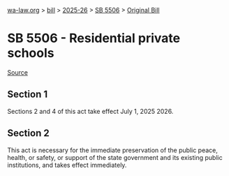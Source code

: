 [wa-law.org](/) > [bill](/bill/) > [2025-26](/bill/2025-26/) > [SB 5506](/bill/2025-26/sb/5506/) > [Original Bill](/bill/2025-26/sb/5506/1/)

# SB 5506 - Residential private schools

[Source](http://lawfilesext.leg.wa.gov/biennium/2025-26/Pdf/Bills/Senate%20Bills/5506.pdf)

## Section 1
Sections 2 and 4 of this act take effect July 1, 2025 2026.

## Section 2
This act is necessary for the immediate preservation of the public peace, health, or safety, or support of the state government and its existing public institutions, and takes effect immediately.

